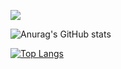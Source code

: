 
![](https://komarev.com/ghpvc/?username=Hadi-Prassetio&color=blue)

![Anurag's GitHub stats](https://github-readme-stats.vercel.app/api?username=Hadi-Prassetio&show_icons=true&theme=tokyo)

[![Top Langs](https://github-readme-stats.vercel.app/api/top-langs/?username=Hadi-Prassetio&layout=compact)](https://github.com/anuraghazra/github-readme-stats)
